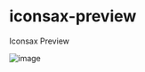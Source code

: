 # iconsax-preview
Iconsax Preview

![image](https://user-images.githubusercontent.com/48115957/149883328-3fd0571a-9184-48ff-aa15-27890ea8f05b.png)


